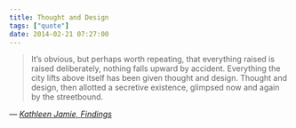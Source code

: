 ```yaml
---
title: Thought and Design
tags: ["quote"]
date: 2014-02-21 07:27:00
---
```


> It’s obvious, but perhaps worth repeating, that everything raised is raised deliberately, nothing falls upward by accident. Everything the city lifts above itself has been given thought and design. Thought and design, then allotted a secretive existence, glimpsed now and again by the streetbound.

— <cite>[Kathleen Jamie, _Findings_](https://www.goodreads.com/book/show/895779.Findings)</cite>
